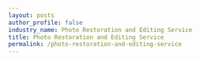 ```yaml
---
layout: posts 
author_profile: false 
industry_name: Photo Restoration and Editing Service
title: Photo Restoration and Editing Service
permalink: /photo-restoration-and-editing-service
---
```

